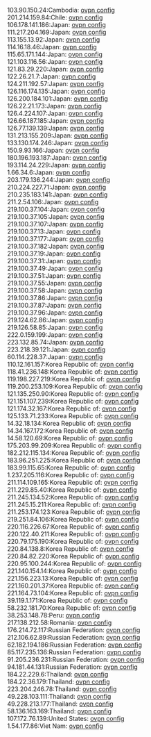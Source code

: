 103.90.150.24:Cambodia: [ovpn config](vpn/103_90_150_24.ovpn)  
201.214.159.84:Chile: [ovpn config](vpn/201_214_159_84.ovpn)  
106.178.141.186:Japan: [ovpn config](vpn/106_178_141_186.ovpn)  
111.217.204.169:Japan: [ovpn config](vpn/111_217_204_169.ovpn)  
113.155.13.92:Japan: [ovpn config](vpn/113_155_13_92.ovpn)  
114.16.18.46:Japan: [ovpn config](vpn/114_16_18_46.ovpn)  
115.65.171.144:Japan: [ovpn config](vpn/115_65_171_144.ovpn)  
121.103.116.56:Japan: [ovpn config](vpn/121_103_116_56.ovpn)  
121.83.29.220:Japan: [ovpn config](vpn/121_83_29_220.ovpn)  
122.26.21.7:Japan: [ovpn config](vpn/122_26_21_7.ovpn)  
124.211.192.57:Japan: [ovpn config](vpn/124_211_192_57.ovpn)  
126.116.174.135:Japan: [ovpn config](vpn/126_116_174_135.ovpn)  
126.200.184.101:Japan: [ovpn config](vpn/126_200_184_101.ovpn)  
126.22.21.173:Japan: [ovpn config](vpn/126_22_21_173.ovpn)  
126.4.224.107:Japan: [ovpn config](vpn/126_4_224_107.ovpn)  
126.66.187.185:Japan: [ovpn config](vpn/126_66_187_185.ovpn)  
126.77.139.139:Japan: [ovpn config](vpn/126_77_139_139.ovpn)  
131.213.155.209:Japan: [ovpn config](vpn/131_213_155_209.ovpn)  
133.130.174.246:Japan: [ovpn config](vpn/133_130_174_246.ovpn)  
150.9.93.166:Japan: [ovpn config](vpn/150_9_93_166.ovpn)  
180.196.193.187:Japan: [ovpn config](vpn/180_196_193_187.ovpn)  
193.114.24.229:Japan: [ovpn config](vpn/193_114_24_229.ovpn)  
1.66.34.6:Japan: [ovpn config](vpn/1_66_34_6.ovpn)  
203.179.136.244:Japan: [ovpn config](vpn/203_179_136_244.ovpn)  
210.224.227.71:Japan: [ovpn config](vpn/210_224_227_71.ovpn)  
210.235.183.141:Japan: [ovpn config](vpn/210_235_183_141.ovpn)  
211.2.54.106:Japan: [ovpn config](vpn/211_2_54_106.ovpn)  
219.100.37.104:Japan: [ovpn config](vpn/219_100_37_104.ovpn)  
219.100.37.105:Japan: [ovpn config](vpn/219_100_37_105.ovpn)  
219.100.37.107:Japan: [ovpn config](vpn/219_100_37_107.ovpn)  
219.100.37.13:Japan: [ovpn config](vpn/219_100_37_13.ovpn)  
219.100.37.177:Japan: [ovpn config](vpn/219_100_37_177.ovpn)  
219.100.37.182:Japan: [ovpn config](vpn/219_100_37_182.ovpn)  
219.100.37.19:Japan: [ovpn config](vpn/219_100_37_19.ovpn)  
219.100.37.31:Japan: [ovpn config](vpn/219_100_37_31.ovpn)  
219.100.37.49:Japan: [ovpn config](vpn/219_100_37_49.ovpn)  
219.100.37.51:Japan: [ovpn config](vpn/219_100_37_51.ovpn)  
219.100.37.55:Japan: [ovpn config](vpn/219_100_37_55.ovpn)  
219.100.37.58:Japan: [ovpn config](vpn/219_100_37_58.ovpn)  
219.100.37.86:Japan: [ovpn config](vpn/219_100_37_86.ovpn)  
219.100.37.87:Japan: [ovpn config](vpn/219_100_37_87.ovpn)  
219.100.37.96:Japan: [ovpn config](vpn/219_100_37_96.ovpn)  
219.124.62.86:Japan: [ovpn config](vpn/219_124_62_86.ovpn)  
219.126.58.85:Japan: [ovpn config](vpn/219_126_58_85.ovpn)  
222.0.159.199:Japan: [ovpn config](vpn/222_0_159_199.ovpn)  
223.132.85.74:Japan: [ovpn config](vpn/223_132_85_74.ovpn)  
223.218.39.121:Japan: [ovpn config](vpn/223_218_39_121.ovpn)  
60.114.228.37:Japan: [ovpn config](vpn/60_114_228_37.ovpn)  
110.12.161.157:Korea Republic of: [ovpn config](vpn/110_12_161_157.ovpn)  
118.41.236.148:Korea Republic of: [ovpn config](vpn/118_41_236_148.ovpn)  
119.198.227.219:Korea Republic of: [ovpn config](vpn/119_198_227_219.ovpn)  
119.200.253.109:Korea Republic of: [ovpn config](vpn/119_200_253_109.ovpn)  
121.135.250.90:Korea Republic of: [ovpn config](vpn/121_135_250_90.ovpn)  
121.151.107.239:Korea Republic of: [ovpn config](vpn/121_151_107_239.ovpn)  
121.174.32.167:Korea Republic of: [ovpn config](vpn/121_174_32_167.ovpn)  
125.133.71.233:Korea Republic of: [ovpn config](vpn/125_133_71_233.ovpn)  
14.32.18.134:Korea Republic of: [ovpn config](vpn/14_32_18_134.ovpn)  
14.34.167.172:Korea Republic of: [ovpn config](vpn/14_34_167_172.ovpn)  
14.58.120.69:Korea Republic of: [ovpn config](vpn/14_58_120_69.ovpn)  
175.203.99.209:Korea Republic of: [ovpn config](vpn/175_203_99_209.ovpn)  
182.212.115.134:Korea Republic of: [ovpn config](vpn/182_212_115_134.ovpn)  
183.96.251.225:Korea Republic of: [ovpn config](vpn/183_96_251_225.ovpn)  
183.99.115.65:Korea Republic of: [ovpn config](vpn/183_99_115_65.ovpn)  
1.237.205.116:Korea Republic of: [ovpn config](vpn/1_237_205_116.ovpn)  
211.114.109.165:Korea Republic of: [ovpn config](vpn/211_114_109_165.ovpn)  
211.229.85.40:Korea Republic of: [ovpn config](vpn/211_229_85_40.ovpn)  
211.245.134.52:Korea Republic of: [ovpn config](vpn/211_245_134_52.ovpn)  
211.245.15.211:Korea Republic of: [ovpn config](vpn/211_245_15_211.ovpn)  
211.253.174.123:Korea Republic of: [ovpn config](vpn/211_253_174_123.ovpn)  
219.251.84.106:Korea Republic of: [ovpn config](vpn/219_251_84_106.ovpn)  
220.116.226.67:Korea Republic of: [ovpn config](vpn/220_116_226_67.ovpn)  
220.122.40.211:Korea Republic of: [ovpn config](vpn/220_122_40_211.ovpn)  
220.79.175.190:Korea Republic of: [ovpn config](vpn/220_79_175_190.ovpn)  
220.84.138.8:Korea Republic of: [ovpn config](vpn/220_84_138_8.ovpn)  
220.84.82.220:Korea Republic of: [ovpn config](vpn/220_84_82_220.ovpn)  
220.95.100.244:Korea Republic of: [ovpn config](vpn/220_95_100_244.ovpn)  
221.140.154.14:Korea Republic of: [ovpn config](vpn/221_140_154_14.ovpn)  
221.156.223.13:Korea Republic of: [ovpn config](vpn/221_156_223_13.ovpn)  
221.160.201.37:Korea Republic of: [ovpn config](vpn/221_160_201_37.ovpn)  
221.164.73.104:Korea Republic of: [ovpn config](vpn/221_164_73_104.ovpn)  
39.119.1.171:Korea Republic of: [ovpn config](vpn/39_119_1_171.ovpn)  
58.232.181.70:Korea Republic of: [ovpn config](vpn/58_232_181_70.ovpn)  
38.253.148.78:Peru: [ovpn config](vpn/38_253_148_78.ovpn)  
217.138.212.58:Romania: [ovpn config](vpn/217_138_212_58.ovpn)  
176.214.72.117:Russian Federation: [ovpn config](vpn/176_214_72_117.ovpn)  
212.106.62.89:Russian Federation: [ovpn config](vpn/212_106_62_89.ovpn)  
62.182.194.186:Russian Federation: [ovpn config](vpn/62_182_194_186.ovpn)  
85.117.235.136:Russian Federation: [ovpn config](vpn/85_117_235_136.ovpn)  
91.205.236.231:Russian Federation: [ovpn config](vpn/91_205_236_231.ovpn)  
94.181.44.131:Russian Federation: [ovpn config](vpn/94_181_44_131.ovpn)  
184.22.229.6:Thailand: [ovpn config](vpn/184_22_229_6.ovpn)  
184.22.36.179:Thailand: [ovpn config](vpn/184_22_36_179.ovpn)  
223.204.246.78:Thailand: [ovpn config](vpn/223_204_246_78.ovpn)  
49.228.103.111:Thailand: [ovpn config](vpn/49_228_103_111.ovpn)  
49.228.213.177:Thailand: [ovpn config](vpn/49_228_213_177.ovpn)  
58.136.163.169:Thailand: [ovpn config](vpn/58_136_163_169.ovpn)  
107.172.76.139:United States: [ovpn config](vpn/107_172_76_139.ovpn)  
1.54.177.86:Viet Nam: [ovpn config](vpn/1_54_177_86.ovpn)  
